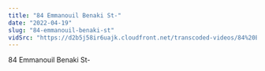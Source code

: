 ```yaml
---
title: "84 Emmanouil Benaki St-"
date: "2022-04-19"
slug: "84-emmanouil-benaki-st"
vidSrc: "https://d2b5j58ir6uajk.cloudfront.net/transcoded-videos/84%20Emmanouil%20Benaki%20St-.mp4"
---
```


84 Emmanouil Benaki St-
